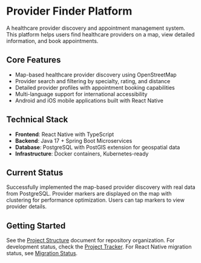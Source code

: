# Provider Finder Platform 
A healthcare provider discovery and appointment management system. This platform helps users find healthcare providers on a map, view detailed information, and book appointments.

## Core Features
- Map-based healthcare provider discovery using OpenStreetMap
- Provider search and filtering by specialty, rating, and distance
- Detailed provider profiles with appointment booking capabilities
- Multi-language support for international accessibility
- Android and iOS mobile applications built with React Native

## Technical Stack
- **Frontend**: React Native with TypeScript
- **Backend**: Java 17 + Spring Boot Microservices
- **Database**: PostgreSQL with PostGIS extension for geospatial data
- **Infrastructure**: Docker containers, Kubernetes-ready

## Current Status
Successfully implemented the map-based provider discovery with real data from PostgreSQL. Provider markers are displayed on the map with clustering for performance optimization. Users can tap markers to view provider details.

## Getting Started
See the [Project Structure](PROJECT_STRUCTURE.md) document for repository organization.
For development status, check the [Project Tracker](project-tracker.md).
For React Native migration status, see [Migration Status](REACT_NATIVE_MIGRATION_STATUS.md).
